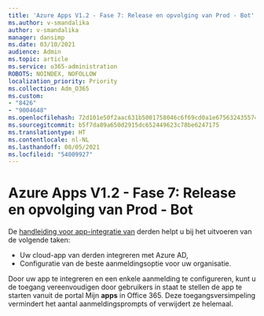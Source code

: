 ```yaml
---
title: 'Azure Apps V1.2 - Fase 7: Release en opvolging van Prod - Bot'
ms.author: v-smandalika
author: v-smandalika
manager: dansimp
ms.date: 03/10/2021
audience: Admin
ms.topic: article
ms.service: o365-administration
ROBOTS: NOINDEX, NOFOLLOW
localization_priority: Priority
ms.collection: Adm_O365
ms.custom:
- "8426"
- "9004648"
ms.openlocfilehash: 72d101e50f2aac631b5001758046c6f69cd0a1e675632435574a32530a4b3095
ms.sourcegitcommit: b5f7da89a650d2915dc652449623c78be6247175
ms.translationtype: HT
ms.contentlocale: nl-NL
ms.lasthandoff: 08/05/2021
ms.locfileid: "54009927"
---
```

# <a name="azure-apps-v12---phase-7-prod-release-and-followup---bot"></a>Azure Apps V1.2 - Fase 7: Release en opvolging van Prod - Bot

De [handleiding voor app-integratie van](https://admin.microsoft.com/AdminPortal/Home) derden helpt u bij het uitvoeren van de volgende taken: 
- Uw cloud-app van derden integreren met Azure AD, 
- Configuratie van de beste aanmeldingsoptie voor uw organisatie.

Door uw app te integreren en een enkele aanmelding te configureren, kunt u de toegang vereenvoudigen door gebruikers in staat te stellen de app te starten vanuit de portal Mijn **apps** in Office 365. Deze toegangsversimpeling vermindert het aantal aanmeldingsprompts of verwijdert ze helemaal.
